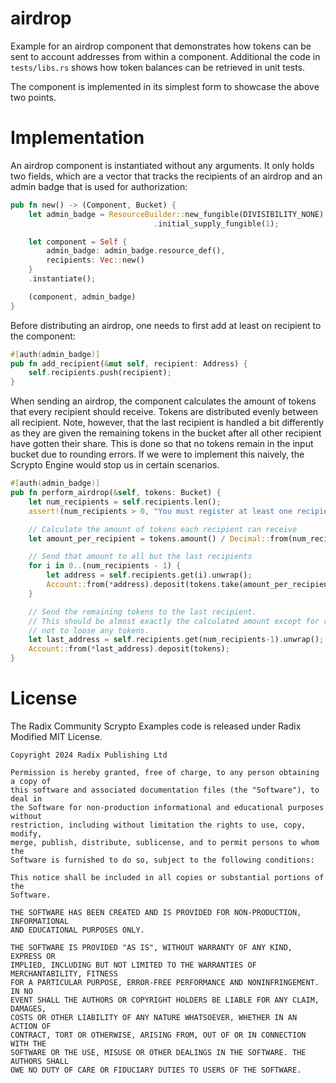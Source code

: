 # airdrop

Example for an airdrop component that demonstrates how tokens can be sent to account addresses from within a component.
Additional the code in `tests/libs.rs` shows how token balances can be retrieved in unit tests.

The component is implemented in its simplest form to showcase the above two points.

# Implementation

An airdrop component is instantiated without any arguments. It only holds two fields, which are a vector that tracks
the recipients of an airdrop and an admin badge that is used for authorization:

```rust
pub fn new() -> (Component, Bucket) {
    let admin_badge = ResourceBuilder::new_fungible(DIVISIBILITY_NONE)
                                .initial_supply_fungible(1);

    let component = Self {
        admin_badge: admin_badge.resource_def(),
        recipients: Vec::new()
    }
    .instantiate();

    (component, admin_badge)
}
```

Before distributing an airdrop, one needs to first add at least on recipient to the component:

```rust
#[auth(admin_badge)]
pub fn add_recipient(&mut self, recipient: Address) {
    self.recipients.push(recipient);
}
```

When sending an airdrop, the component calculates the amount of tokens that every recipient should receive. Tokens are
distributed evenly between all recipient. Note, however, that the last recipient is handled a bit differently as they
are given the remaining tokens in the bucket after all other recipient have gotten their share. This is done so that no
tokens remain in the input bucket due to rounding errors. If we were to implement this naively, the Scrypto Engine would
stop us in certain scenarios.

```rust
#[auth(admin_badge)]
pub fn perform_airdrop(&self, tokens: Bucket) {
    let num_recipients = self.recipients.len();
    assert!(num_recipients > 0, "You must register at least one recipient before performing an airdrop");

    // Calculate the amount of tokens each recipient can receive
    let amount_per_recipient = tokens.amount() / Decimal::from(num_recipients as i128);

    // Send that amount to all but the last recipients
    for i in 0..(num_recipients - 1) {
        let address = self.recipients.get(i).unwrap();
        Account::from(*address).deposit(tokens.take(amount_per_recipient));
    }

    // Send the remaining tokens to the last recipient.
    // This should be almost exactly the calculated amount except for rounding errors. This way we can be sure
    // not to loose any tokens.
    let last_address = self.recipients.get(num_recipients-1).unwrap();
    Account::from(*last_address).deposit(tokens);
}
```


# License

The Radix Community Scrypto Examples code is released under Radix Modified MIT License.

    Copyright 2024 Radix Publishing Ltd

    Permission is hereby granted, free of charge, to any person obtaining a copy of
    this software and associated documentation files (the "Software"), to deal in
    the Software for non-production informational and educational purposes without
    restriction, including without limitation the rights to use, copy, modify,
    merge, publish, distribute, sublicense, and to permit persons to whom the
    Software is furnished to do so, subject to the following conditions:

    This notice shall be included in all copies or substantial portions of the
    Software.

    THE SOFTWARE HAS BEEN CREATED AND IS PROVIDED FOR NON-PRODUCTION, INFORMATIONAL
    AND EDUCATIONAL PURPOSES ONLY.

    THE SOFTWARE IS PROVIDED "AS IS", WITHOUT WARRANTY OF ANY KIND, EXPRESS OR
    IMPLIED, INCLUDING BUT NOT LIMITED TO THE WARRANTIES OF MERCHANTABILITY, FITNESS
    FOR A PARTICULAR PURPOSE, ERROR-FREE PERFORMANCE AND NONINFRINGEMENT. IN NO
    EVENT SHALL THE AUTHORS OR COPYRIGHT HOLDERS BE LIABLE FOR ANY CLAIM, DAMAGES,
    COSTS OR OTHER LIABILITY OF ANY NATURE WHATSOEVER, WHETHER IN AN ACTION OF
    CONTRACT, TORT OR OTHERWISE, ARISING FROM, OUT OF OR IN CONNECTION WITH THE
    SOFTWARE OR THE USE, MISUSE OR OTHER DEALINGS IN THE SOFTWARE. THE AUTHORS SHALL
    OWE NO DUTY OF CARE OR FIDUCIARY DUTIES TO USERS OF THE SOFTWARE.